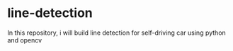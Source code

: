 # line-detection
In this repository, i will build line detection for self-driving car using python and opencv
